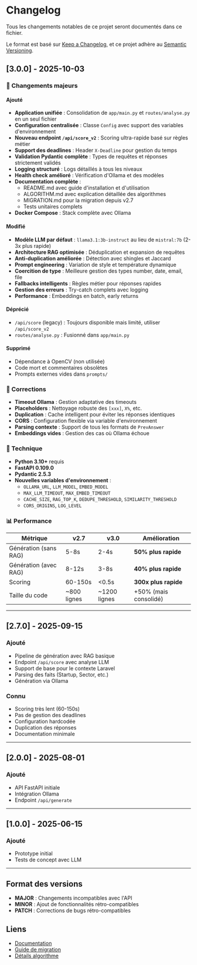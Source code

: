 # Changelog

Tous les changements notables de ce projet seront documentés dans ce fichier.

Le format est basé sur [Keep a Changelog](https://keepachangelog.com/fr/1.0.0/),
et ce projet adhère au [Semantic Versioning](https://semver.org/lang/fr/).

## [3.0.0] - 2025-10-03

### 🎉 Changements majeurs

#### Ajouté
- **Application unifiée** : Consolidation de `app/main.py` et `routes/analyse.py` en un seul fichier
- **Configuration centralisée** : Classe `Config` avec support des variables d'environnement
- **Nouveau endpoint `/api/score_v2`** : Scoring ultra-rapide basé sur règles métier
- **Support des deadlines** : Header `X-Deadline` pour gestion du temps
- **Validation Pydantic complète** : Types de requêtes et réponses strictement validés
- **Logging structuré** : Logs détaillés à tous les niveaux
- **Health check amélioré** : Vérification d'Ollama et des modèles
- **Documentation complète** :
  - README.md avec guide d'installation et d'utilisation
  - ALGORITHM.md avec explication détaillée des algorithmes
  - MIGRATION.md pour la migration depuis v2.7
  - Tests unitaires complets
- **Docker Compose** : Stack complète avec Ollama

#### Modifié
- **Modèle LLM par défaut** : `llama3.1:3b-instruct` au lieu de `mistral:7b` (2-3x plus rapide)
- **Architecture RAG optimisée** : Déduplication et expansion de requêtes
- **Anti-duplication améliorée** : Détection avec shingles et Jaccard
- **Prompt engineering** : Variation de style et température dynamique
- **Coercition de type** : Meilleure gestion des types number, date, email, file
- **Fallbacks intelligents** : Règles métier pour réponses rapides
- **Gestion des erreurs** : Try-catch complets avec logging
- **Performance** : Embeddings en batch, early returns

#### Déprécié
- `/api/score` (legacy) : Toujours disponible mais limité, utiliser `/api/score_v2`
- `routes/analyse.py` : Fusionné dans `app/main.py`

#### Supprimé
- Dépendance à OpenCV (non utilisée)
- Code mort et commentaires obsolètes
- Prompts externes vides dans `prompts/`

### 🐛 Corrections

- **Timeout Ollama** : Gestion adaptative des timeouts
- **Placeholders** : Nettoyage robuste des `[xxx]`, `X%`, etc.
- **Duplication** : Cache intelligent pour éviter les réponses identiques
- **CORS** : Configuration flexible via variable d'environnement
- **Parsing contexte** : Support de tous les formats de `PrevAnswer`
- **Embeddings vides** : Gestion des cas où Ollama échoue

### 🔧 Technique

- **Python 3.10+** requis
- **FastAPI 0.109.0**
- **Pydantic 2.5.3**
- **Nouvelles variables d'environnement** :
  - `OLLAMA_URL`, `LLM_MODEL`, `EMBED_MODEL`
  - `MAX_LLM_TIMEOUT`, `MAX_EMBED_TIMEOUT`
  - `CACHE_SIZE`, `RAG_TOP_K`, `DEDUPE_THRESHOLD`, `SIMILARITY_THRESHOLD`
  - `CORS_ORIGINS`, `LOG_LEVEL`

### 📊 Performance

| Métrique | v2.7 | v3.0 | Amélioration |
|----------|------|------|--------------|
| Génération (sans RAG) | 5-8s | 2-4s | **50% plus rapide** |
| Génération (avec RAG) | 8-12s | 3-8s | **40% plus rapide** |
| Scoring | 60-150s | <0.5s | **300x plus rapide** |
| Taille du code | ~800 lignes | ~1200 lignes | +50% (mais consolidé) |

---

## [2.7.0] - 2025-09-15

### Ajouté
- Pipeline de génération avec RAG basique
- Endpoint `/api/score` avec analyse LLM
- Support de base pour le contexte Laravel
- Parsing des faits (Startup, Sector, etc.)
- Génération via Ollama

### Connu
- Scoring très lent (60-150s)
- Pas de gestion des deadlines
- Configuration hardcodée
- Duplication des réponses
- Documentation minimale

---

## [2.0.0] - 2025-08-01

### Ajouté
- API FastAPI initiale
- Intégration Ollama
- Endpoint `/api/generate`

---

## [1.0.0] - 2025-06-15

### Ajouté
- Prototype initial
- Tests de concept avec LLM

---

## Format des versions

- **MAJOR** : Changements incompatibles avec l'API
- **MINOR** : Ajout de fonctionnalités rétro-compatibles
- **PATCH** : Corrections de bugs rétro-compatibles

## Liens

- [Documentation](README.md)
- [Guide de migration](MIGRATION.md)
- [Détails algorithme](ALGORITHM.md)
